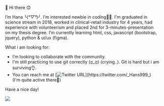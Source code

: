 👋 Hi there 😊

I’m Hana ╰(*°▽°*)╯. I’m interested newbie in coding👩‍💻. I'm graduated in science stream in 2018, worked in clinical-retail industry for 4 years, had experience with volunteerism and placed 2nd for 3-minutes-presentation on my thesis degree. I’m currently learning html, css, javascript (bootstrap, jquery), python & ui/ux (figma). 

What i am looking for:
- I’m looking to collaborate with the community. 
- I'm still practicing to use git correctly (ಥ_ಥ) (crying..). Git is hard but i am surviving👌. 
- You can reach me at [![Twitter URL](https://img.shields.io/twitter/url/https/twitter.com/_Hans999_.svg?style=social&label=Follow%20%40_Hans999_)](https://twitter.com/_Hans999_)  
(I'm quite active there🙈)

Have a nice day!

<!---
Hanss4869/Hanss4869 is a ✨ special ✨ repository because its `README.md` (this file) appears on your GitHub profile.
You can click the Preview link to take a look at your changes.
--->
![](https://komarev.com/ghpvc/?username=Hans4869)
